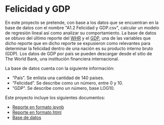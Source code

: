 # Felicidad y GDP
En este proyecto se pretende, con base a los datos que se encuentran en la base de datos con el nombre "A1.2 Felicidad y GDP.csv", calcular un modelo de regresión lineal así como analizar su comportamiento. La base de datos se obtuvo del último reporte del [WHR](https://worldhappiness.report/ed/2022/#appendices-and-data) y el [GDP](https://data.worldbank.org/indicator/NY.GDP.MKTP.CD), una de las variables que dicho reporte que en dicho reporte se expusieron como relevantes para determinar la felicidad dentro de una nación es su producto interno bruto (GDP). Los datos de GDP por país se pueden descargar desde el sitio de The World Bank, una institución financiera internacional.  

La base de datos cuenta con la siguiente información:
-	“País”. Se enlista una cantidad de 140 paises.
-	“Felicidad”. Se describe como un número, entre 0 y 10.
-	“GDP”. Se describe como un número, base LOG10.

Este proyecto incluye los siguientes documentos:
- [Reporte en formato ipynb](./A1_2.ipynb)
- [Reporte en formato html](./A1_2.html)
- [Base de datos](./Felicidad_GDP.csv)
